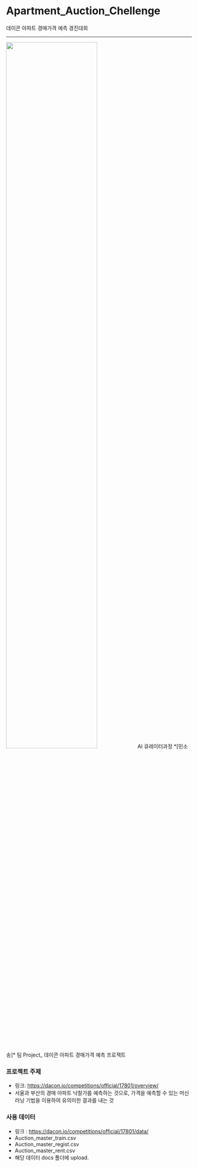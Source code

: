 # Apartment_Auction_Chellenge
데이콘 아파트 경매가격 예측 경진대회 
____
<img src="https://user-images.githubusercontent.com/38834523/90997263-09f82c80-e5fc-11ea-876d-01395639c064.png" width=70% height=70%>
AI 큐레이터과정 *[민소송]* 팀  Project_  데이콘 아파트 경매가격 예측 프로젝트

### 프로젝트 주제
- 링크: https://dacon.io/competitions/official/17801/overview/
- 서울과 부산의 경매 아파트 낙찰가를 예측하는 것으로, 가격을 예측할 수 있는 머신러닝 기법을 이용하여 유의미한 결과를 내는 것

### 사용 데이터
- 링크 : https://dacon.io/competitions/official/17801/data/
- Auction_master_train.csv
- Auction_master_regist.csv
- Auction_master_rent.csv
- 해당 데이터 docs 폴더에 upload.

